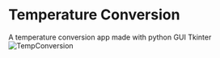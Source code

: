 # Temperature Conversion
 A temperature conversion app made with python GUI Tkinter
![TempConversion](https://github.com/kmb21/Temperature-Conversion/assets/113995857/e9a5f576-88b1-4ec5-9f08-e09aaf0b1661)
